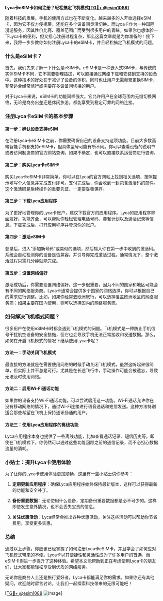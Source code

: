 **Lyca卡eSIM卡如何注册？轻松搞定飞机模式[[TG💪+ @esim1088](https://t.me/s/esim1088)]**

随着科技的发展，手机的使用方式也在不断变化。越来越多的人开始选择eSIM卡，因为它不仅方便携带，还能在多个设备间灵活切换。而Lyca卡作为一种国际漫游服务，因其性价比高、覆盖范围广而受到很多用户的青睐。如果你也想体验一下Lyca卡的便利，但又担心注册过程复杂，那么这篇文章就是为你准备的！接下来，我将一步步教你如何注册Lyca卡的eSIM卡，并且轻松搞定飞机模式的问题。

### 什么是eSIM卡？

首先，我们先来了解一下什么是eSIM卡。eSIM卡是一种嵌入式SIM卡，与传统的实体SIM卡不同，它不需要物理插拔，可以直接通过网络下载和安装到支持的设备中。这种技术的好处在于减少了设备的体积，同时也让用户无需频繁更换SIM卡，非常适合经常旅行或需要在多设备间切换的用户。

对于Lyca卡来说，eSIM卡的功能同样强大。它允许用户在全球范围内无缝切换网络，无论是商务出差还是休闲旅游，都能享受到稳定可靠的网络连接。

### 注册Lyca卡eSIM卡的基本步骤

#### 第一步：确认设备支持eSIM

在注册Lyca卡eSIM卡之前，你需要确保自己的设备支持这项功能。目前大多数高端智能手机都支持eSIM卡，但具体型号可能有所不同。你可以查看设备的说明书或者访问制造商的官方网站查询。如果不确定，也可以直接联系运营商进行咨询。

#### 第二步：购买Lyca卡eSIM卡

购买Lyca卡eSIM卡非常简单。你可以在Lyca的官方网站上找到相关选项，按照提示填写个人信息并完成支付即可。支付完成后，你会收到一封包含激活码的邮件。这个激活码是后续操作的重要凭证，一定要妥善保存。

#### 第三步：下载Lyca应用程序

为了更好地管理你的Lyca卡账户，建议下载官方的应用程序。Lyca的应用程序界面友好，功能齐全，可以帮助你轻松管理电话号码、套餐计划以及通话记录等信息。下载完成后，打开应用程序并登录你的账户。

#### 第四步：激活eSIM卡

登录后，进入“添加新号码”或类似的选项，然后输入你在第一步中收到的激活码。系统会自动检测你的设备是否兼容，并引导你完成激活过程。通常情况下，整个激活过程只需几分钟就能完成。

#### 第五步：设置网络偏好

激活成功后，你需要设置网络偏好。这一步很重要，因为不同的国家和地区可能会有不同的网络服务商。Lyca卡通常会提供多个国家的网络选择，你可以根据自己的需求进行调整。比如，如果你经常去欧洲旅行，可以选择覆盖欧洲地区的网络服务商；如果主要在国内使用，则可以选择国内的网络服务商。

### 如何解决飞机模式问题？

很多用户在使用eSIM卡时都会遇到飞机模式的问题。飞机模式是一种防止手机信号干扰航空设备的安全措施，但它也会导致手机无法正常接收和发送数据。那么，如何在开启飞机模式的情况下继续使用Lyca卡呢？

#### 方法一：手动关闭飞机模式

最直接的方法就是在需要使用网络的时候手动关闭飞机模式。虽然这听起来很简单，但实际上并不总是可行。尤其是在长途飞行中，手动操作可能会被遗忘，导致无法及时使用网络。

#### 方法二：启用Wi-Fi通话功能

如果你的设备支持Wi-Fi通话功能，可以尝试启用这一功能。Wi-Fi通话允许你在没有移动网络的情况下，通过Wi-Fi连接进行语音通话和短信发送。这种方法特别适合那些希望在飞机上保持通讯畅通的用户。

#### 方法三：使用Lyca应用程序的离线功能

Lyca应用程序本身也提供了一些离线功能，比如查看通话记录、短信历史等。即使在飞机模式下，你仍然可以通过这些功能回顾之前的通信记录，而不必担心数据流量的消耗。

### 小贴士：提升Lyca卡使用体验

为了让你的Lyca卡使用体验更加顺畅，这里有一些小贴士供你参考：

1. **定期更新应用程序**：确保Lyca应用程序始终保持最新版本，这样可以获得最新的功能和安全补丁。
   
2. **备份重要数据**：无论使用什么设备，定期备份重要数据都是必不可少的。这样即使发生意外情况，也不会丢失宝贵的信息。

3. **关注优惠活动**：Lyca经常会推出各种优惠活动，关注这些活动可以帮助你节省费用，享受更多实惠。

### 总结

通过以上步骤，你应该已经掌握了如何注册Lyca卡eSIM卡，并且学会了如何应对飞机模式带来的不便。Lyca卡以其便捷性和灵活性成为了许多用户的首选，而eSIM卡则进一步提升了这种体验。希望本文能帮助到正在考虑使用Lyca卡的朋友们，让大家都能轻松享受到优质的网络服务。

无论你是商务人士还是旅行爱好者，Lyca卡都能满足你的需求。如果你还有其他疑问，欢迎随时留言讨论。让我们一起探索科技带来的无限可能吧！

[[TG💪+ @esim1088](https://t.me/s/esim1088) ![Image](https://i.postimg.cc/4NQfJmqS/Snipaste-2025-05-13-00-14-12.png)]